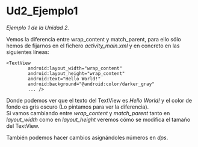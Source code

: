 # Ud2_Ejemplo1
_Ejemplo 1 de la Unidad 2._

Vemos la diferencia entre wrap_content y match_parent, para ello sólo hemos de fijarnos en el fichero _activity_main.xml_ 
y en concreto en las siguientes líneas:

```
<TextView
        android:layout_width="wrap_content"
        android:layout_height="wrap_content"
        android:text="Hello World!"
        android:background="@android:color/darker_gray"
        ... />
```

Donde podemos ver que el texto del TextView es _Hello World!_ y el color de fondo es gris oscuro (Lo pintamos para ver la diferencia).  
Si vamos cambiando entre _wrap_content_ y _match_parent_ tanto en _layout_width_ como en _layout_height_ veremos cómo se modifica el tamaño del TextView.

También podemos hacer cambios asignándoles números en _dps_.
